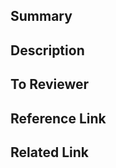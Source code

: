 <!-- 제목 (필수) -->
## Summary
<!-- 내용 (필수) -->
## Description
<!-- 리뷰어가 리뷰하기전 알면 좋을 내용 (선택) -->
## To Reviewer
<!-- 관련된 이슈 링크 (선택) -->
## Reference Link
<!-- 참고한 레퍼런스 (선택) -->
## Related Link